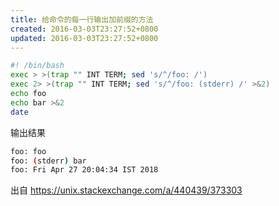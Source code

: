 ```yaml
---
title: 给命令的每一行输出加前缀的方法
created: 2016-03-03T23:27:52+0800
updated: 2016-03-03T23:27:52+0800
---
```



```sh
#! /bin/bash
exec > >(trap "" INT TERM; sed 's/^/foo: /')
exec 2> >(trap "" INT TERM; sed 's/^/foo: (stderr) /' >&2)
echo foo
echo bar >&2
date
```

输出结果

```sh
foo: foo
foo: (stderr) bar
foo: Fri Apr 27 20:04:34 IST 2018
```

出自 https://unix.stackexchange.com/a/440439/373303
